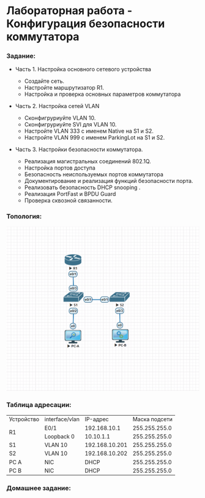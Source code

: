 #  Лабораторная работа - Конфигурация безопасности коммутатора 


###  Задание:

+ Часть 1. Настройка основного сетевого устройства
  	+ Создайте сеть.
	+ Настройте маршрутизатор R1.
	+ Настройка и проверка основных параметров коммутатора


+ Часть 2. Настройка сетей VLAN
 	+ Сконфигруриуйте VLAN 10.
	+ Сконфигруриуйте SVI для VLAN 10.
	+ Настройте VLAN 333 с именем Native на S1 и S2.
	+ Настройте VLAN 999 с именем ParkingLot на S1 и S2.

+ Часть 3. Настройки безопасности коммутатора.

	+ Реализация магистральных соединений 802.1Q.
	+ Настройка портов доступа
	+ Безопасность неиспользуемых портов коммутатора
	+ Документирование и реализация функций безопасности порта.
	+ Реализовать безопасность DHCP snooping .
	+ Реализация PortFast и BPDU Guard
	+ Проверка сквозной связанности.




### Топология:

![](./imgs/tp.png)


### Таблица адресации:


<table>

<tr>
	<td>Устройство</td>
	<td>interface/vlan</td>
	<td>IP-адрес</td>
	<td>Маска подсети</td>
</tr>

<tr>
        <td rowspan="2">R1</td>
        <td>E0/1</td>
	  <td>192.168.10.1</td>
	  <td>255.255.255.0</td>
</tr>

<tr>
        <td>Loopback 0</td>
	  <td>10.10.1.1</td>
	  <td>255.255.255.0</td>
</tr>

<tr>
        <td>S1</td>
        <td>VLAN 10</td>
	  <td>192.168.10.201</td>
	  <td>255.255.255.0</td>
</tr>

<tr>
        <td>S2</td>
        <td>VLAN 10</td>
	  <td>192.168.10.202</td>
	  <td>255.255.255.0</td>
</tr>

<tr>
        <td>PC A</td>
        <td>NIC</td>
	  <td>DHCP</td>
	  <td>255.255.255.0</td>
</tr>

<tr>
        <td>PC B</td>
        <td>NIC</td>
  	  <td>DHCP</td>
	  <td>255.255.255.0</td>
</tr>

</table>


### Домашнее задание: